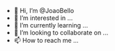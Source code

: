 - 👋 Hi, I’m @JoaoBello
- 👀 I’m interested in ...
- 🌱 I’m currently learning ...
- 💞️ I’m looking to collaborate on ...
- 📫 How to reach me ...

<!---
JoaoBello/JoaoBello is a ✨ special ✨ repository because its `README.md` (this file) appears on your GitHub profile.
You can click the Preview link to take a look at your changes.
--->
